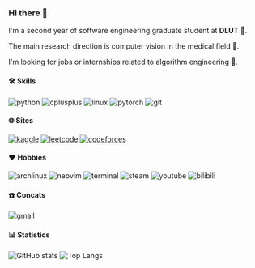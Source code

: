 ### Hi there 👋

I'm a second year of software engineering graduate student at **DLUT** :school:.

The main research direction is computer vision in the medical field :pill:.

I'm looking for jobs or internships related to algorithm engineering :briefcase:.


#### :hammer_and_wrench: **Skills**
![python](https://img.shields.io/badge/-python-black?style=flat-square&logo=python)
![cplusplus](https://img.shields.io/badge/-cpp-black?style=flat-square&logo=cplusplus)
![linux](https://img.shields.io/badge/-linux-black?style=flat-square&logo=linux)
![pytorch](https://img.shields.io/badge/-pytorch-black?style=flat-square&logo=pytorch)
![git](https://img.shields.io/badge/-git-black?style=flat-square&logo=git)


#### :globe_with_meridians: **Sites**
[![kaggle](https://img.shields.io/badge/-kaggle-black?style=flat-square&logo=kaggle)](https://www.kaggle.com/m1dsolo)
[![leetcode](https://img.shields.io/badge/-leetcode-black?style=flat-square&logo=leetcode)](https://leetcode.cn/u/m1dsolo)
[![codeforces](https://img.shields.io/badge/-codeforces-black?style=flat-square&logo=codeforces)](https://codeforces.com/profile/m1dsolo)


#### :heart: **Hobbies**
![archlinux](https://img.shields.io/badge/-archlinux-black?style=flat-square&logo=archlinux)
![neovim](https://img.shields.io/badge/-neovim-black?style=flat-square&logo=neovim)
![terminal](https://img.shields.io/badge/-terminal-black?style=flat-square&logo=gnometerminal)
![steam](https://img.shields.io/badge/-steam-black?style=flat-square&logo=steam)
![youtube](https://img.shields.io/badge/-youtube-black?style=flat-square&logo=youtube)
![bilibili](https://img.shields.io/badge/-bilibili-black?style=flat-square&logo=bilibili)


#### :phone: **Concats**
[![gmail](https://img.shields.io/badge/yx1053532442@gmail.com-gmail-black?style=flat-square&logo=gmail)](gmail.com)


#### :bar_chart: **Statistics**

![GitHub stats](https://github-readme-stats.vercel.app/api?username=m1dsolo&theme=panda&show_icons=true&include_all_commits=true&custom_title=m1dsolo's%20GitHub%20Stats)
![Top Langs](https://github-readme-stats.vercel.app/api/top-langs/?username=m1dsolo&layout=compact)

